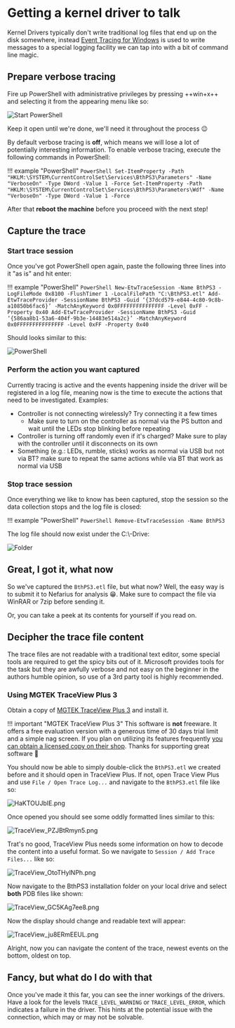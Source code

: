 # Getting a kernel driver to talk

Kernel Drivers typically don't write traditional log files that end up on the disk somewhere, instead [Event Tracing for Windows](https://docs.microsoft.com/en-us/windows-hardware/test/wpt/event-tracing-for-windows) is used to write messages to a special logging facility we can tap into with a bit of command line magic.

## Prepare verbose tracing

Fire up PowerShell with administrative privileges by pressing ++win+x++ and selecting it from the appearing menu like so:

![Start PowerShell](../../images/Y2bzZWdYK4.png)

Keep it open until we're done, we'll need it throughout the process 😉

By default verbose tracing is **off**, which means we will lose a lot of potentially interesting information. To enable verbose tracing, execute the following commands in PowerShell:

!!! example "PowerShell"
    ```PowerShell
    Set-ItemProperty -Path "HKLM:\SYSTEM\CurrentControlSet\Services\BthPS3\Parameters" -Name "VerboseOn" -Type DWord -Value 1 -Force
    Set-ItemProperty -Path "HKLM:\SYSTEM\CurrentControlSet\Services\BthPS3\Parameters\Wdf" -Name "VerboseOn" -Type DWord -Value 1 -Force
    ```

After that **reboot the machine** before you proceed with the next step!

## Capture the trace

### Start trace session

Once you've got PowerShell open again, paste the following three lines into it "as is" and hit enter:

!!! example "PowerShell"
    ```PowerShell
    New-EtwTraceSession -Name BthPS3 -LogFileMode 0x8100 -FlushTimer 1 -LocalFilePath "C:\BthPS3.etl"
    Add-EtwTraceProvider -SessionName BthPS3 -Guid ‘{37dcd579-e844-4c80-9c8b-a10850b6fac6}’ -MatchAnyKeyword 0x0FFFFFFFFFFFFFFF -Level 0xFF -Property 0x40
    Add-EtwTraceProvider -SessionName BthPS3 -Guid ‘{586aa8b1-53a6-404f-9b3e-14483e514a2c}’ -MatchAnyKeyword 0x0FFFFFFFFFFFFFFF -Level 0xFF -Property 0x40
    ```

Should looks similar to this:

![PowerShell](../../images/35cnHUOIwv.png)

### Perform the action you want captured

Currently tracing is active and the events happening inside the driver will be registered in a log file, meaning now is the time to execute the actions that need to be investigated. Examples:

- Controller is not connecting wirelessly? Try connecting it a few times
    -  Make sure to turn on the controller as normal via the PS button and wait until the LEDs stop blinking before repeating
- Controller is turning off randomly even if it's charged? Make sure to play with the controller until it disconnects on its own
- Something (e.g.: LEDs, rumble, sticks) works as normal via USB but not via BT? make sure to repeat the same actions while via BT that work as normal via USB

### Stop trace session

Once everything we like to know has been captured, stop the session so the data collection stops and the log file is closed:

!!! example "PowerShell"
    ```PowerShell
    Remove-EtwTraceSession -Name BthPS3
    ```

The log file should now exist under the C:\\-Drive:

![Folder](../../images/AnyDesk_LVe8LzooAQ.png)

## Great, I got it, what now

So we've captured the `BthPS3.etl` file, but what now? Well, the easy way is to submit it to Nefarius for analysis 😁. Make sure to compact the file via WinRAR or 7zip before sending it.

Or, you can take a peek at its contents for yourself if you read on.

## Decipher the trace file content

The trace files are not readable with a traditional text editor, some special tools are required to get the spicy bits out of it. Microsoft provides tools for the task but they are awfully verbose and not easy on the beginner in the authors humble opinion, so use of a 3rd party tool is highly recommended.

### Using MGTEK TraceView Plus 3

Obtain a copy of [MGTEK TraceView Plus 3](https://www.mgtek.com/traceview) and install it.

!!! important "MGTEK TraceView Plus 3"
    This software is **not** freeware. It offers a free evaluation version with a generous time of 30 days trial limit and a simple nag screen. If you plan on utilizing its features frequently [you can obtain a licensed copy on their shop](https://www.mgtek.com/traceview/shop). Thanks for supporting great software 🥰

You should now be able to simply double-click the `BthPS3.etl` we created before and it should open in TraceView Plus. If not, open Trace View Plus and use `File / Open Trace Log...` and navigate to the `BthPS3.etl` file like so:

![HaKTOUJbIE.png](../../images/HaKTOUJbIE.png)

Once opened you should see some oddly formatted lines similar to this:

![TraceView_PZJBtRmyn5.png](../../images/TraceView_PZJBtRmyn5.png)

Trat's no good, TraceView Plus needs some information on how to decode the content into a useful format. So we navigate to `Session / Add Trace Files...` like so:

![TraceView_OtoTHylNPh.png](../../images/TraceView_OtoTHylNPh.png)

Now navigate to the BthPS3 installation folder on your local drive and select **both** PDB files like shown:

![TraceView_GC5KAg7ee8.png](../../images/TraceView_GC5KAg7ee8.png)

Now the display should change and readable text will appear:

![TraceView_ju8ERmEEUL.png](../../images/TraceView_ju8ERmEEUL.png)

Alright, now you can navigate the content of the trace, newest events on the bottom, oldest on top.

## Fancy, but what do I do with that

Once you've made it this far, you can see the inner workings of the drivers. Have a look for the levels `TRACE_LEVEL_WARNING` or `TRACE_LEVEL_ERROR`, which indicates a failure in the driver. This hints at the potential issue with the connection, which may or may not be solvable.

